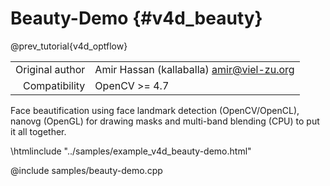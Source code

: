 # Beauty-Demo {#v4d_beauty}

@prev_tutorial{v4d_optflow}

|    |    |
| -: | :- |
| Original author | Amir Hassan (kallaballa) <amir@viel-zu.org> |
| Compatibility | OpenCV >= 4.7 |

Face beautification using face landmark detection (OpenCV/OpenCL), nanovg (OpenGL) for drawing masks and multi-band blending (CPU) to put it all together.

\htmlinclude "../samples/example_v4d_beauty-demo.html"

@include samples/beauty-demo.cpp
